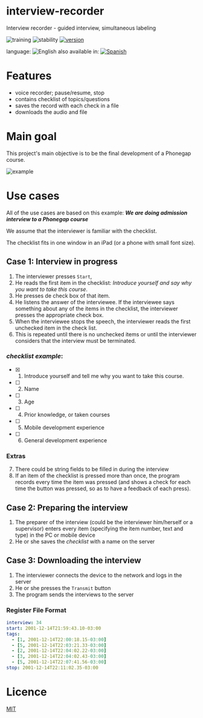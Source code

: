 # interview-recorder

Interview recorder - guided interview, simultaneous labeling

<!--multilang v0 en:README.md es:LEEME.md-->

![training](https://img.shields.io/badge/intended-training-blue.svg)
![stability](https://img.shields.io/badge/stability-designing-red.svg)
[![version](https://img.shields.io/npm/v/interview-recorder.svg)](https://npmjs.org/package/interview-recorder)

<!--multilang buttons-->

language: ![English](https://raw.githubusercontent.com/codenautas/multilang/master/img/lang-en.png)
also available in:
[![Spanish](https://raw.githubusercontent.com/codenautas/multilang/master/img/lang-es.png)](LEEME.md)

<!--lang:es--]

Grabador de entrevistas

[!--lang:en-->

# Features
 * voice recorder; pause/resume, stop 
 * contains checklist of topics/questions
 * saves the record with each check in a file
 * downloads the audio and file

<!--lang:es--]

# Características
 * graba audio; puede pausar la grabación y reanuadar las veces que sea necesario
 * entrevista guiada por un *check list* de temas o preguntas
 * registra el momento en que se hace cada check durante la grabación
 * descarga tanto el audio como el archivo que contiene los registros de los tags
 
[!--lang:en-->

# Main goal

This project's main objective is to be the final development of a Phonegap course.

<!--lang:es--]

# Objetivo principal

Este proyecto tiene como objetivo principal ser el trabajo práctico final integrador de un curso de Phonegap. 
Las características, definiciones funcionales y decisiones de diseño en general estarán supeditadas a ese objetivo.

[!--lang:*-->

![example](https://raw.githubusercontent.com/codenautas/interview-recorder/master/doc/screen-record.png)

<!--lang:en-->

# Use cases

All of the use cases are based on this example: 
***We are doing admission interview to a Phonegap course***

We assume that the interviewer is familiar with the checklist. 

The checklist fits in one window in an iPad (or a phone with small font size). 

<!--lang:es--]

# Casos de uso

Para facilitar se usará como ejemplo una entrevista de admisión a un curso de Phonegap.

El entrevistador conoce la lista de temas/preguntas del check list. 

El check list cabe en una pantalla de iPad o en un celular con letra muy pequeña

[!--lang:en-->

## Case 1: Interview in progress
1. The interviewer presses `Start`,
2. He reads the first item in the checklist: *Introduce yourself and say why you want to take this course*.
3. He presses de check box of that item.
4. He listens the answer of the interviewee. 
If the interviewee says something about any of the items in the checklist, 
the interviewer presses the appropriate check box. 
5. When the interviewee stops the speech, the interviewer reads the first unchecked item in the check list.
6. This is repeated until there is no unchecked items
or until the interviewer considers that the interview must be terminated.

### *checklist example*:
- [x] 1. Introduce yourself and tell me why you want to take this course.
- [ ] 2. Name
- [ ] 3. Age
- [ ] 4. Prior knowledge, or taken courses
- [ ] 5. Mobile development experience 
- [ ] 6. General development experience

### Extras
7. There could be string fields to be filled in during the interview 
8. If an item of the checklist is pressed more than once, the program records every time the item was pressed (and shows a check for each time the button was pressed, so as to have a feedback of each press).

## Case 2: Preparing the interview
1. The preparer of the interview (could be the interviewer him/herself or a supervisor) enters every item (specifying the item number, text and type) in the PC or  mobile device
2. He or she saves the *checklist* with a name on the server

## Case 3: Downloading the interview
1. The interviewer connects the device to the network and logs in the server
2. He or she presses the `Transmit` button
3. The program sends the interviews to the server

<!--lang:es--]

## Caso 1: Desarrollo de la entrevista
1. El entrevistador presiona `Start` en la pantalla del dispositivo móvil. 
2. Lee el primer ítem del *check list*: *"Preséntese y cuénteme por qué quiere hacer el curso de Phonegap"*.
3. Presiona el tilde del ítem correspondiente en el *check list*.
4. Escucha lo que dice el entrevistado 
y, cada vez que este toca algún tema mencionado en algún ítem del *check list*,
presiona el tilde correspondiente.
5. Cuando el entrevistado deja de hablar el entrevistador lee el primer ítem que todavía no haya sido tildado
6. Esto se repite hasta que no haya ítems sin tildar 
o hasta que el entrevistador considere que ha de darse por terminada la entrevista.

### Ejemplo de *check list*:
- [x] 1. Preséntese y cuénteme por qué quiere hacer el curso de Phonegap
- [ ] 2. Nombre
- [ ] 3. Edad
- [ ] 4. Conocimientos previos, o estudios cursados
- [ ] 5. Experiencia en desarrollo móvil
- [ ] 6. Experiencia en desarrollo en general


### Adicionales
7. Puede haber algunos campos de texto que se puedan llenar durante la entrevista
8. Si un ítem del *check list* se presiona más de una vez el programa registra cada vez que fue presionado 
(y muestra un tilde por cada vez que se presione, de modo de dar *feedback* de cada presión). 

## Caso 2: Preparación de la entrevista
1. El preparador de la entrevista (que puede ser el mismo entrevistador o un supervisor) 
ingresa cada uno de los ítems (especificando número, texto y tipo de ítem) en la PC o en el dispositivo móvil
2. Graba el *check list* con un nombre en el servidor

## Caso 3: Descarga de las entrevistas
1. El entrevistador conecta el dispositivo a la red y se loguea en el servidor
2. Presiona el botón `Transmit`
3. El programa envía las entrevistas al servidor

## Caso 4: Revisar lo grabado
1. El entrevistador presiona el botón `Review`
2. El programa muestra 
  1. el botón `Play`, `Pause`, `Stop` y `Rewind 10'`
  2. la línea de tiempo que representa la grabación con un 0:00 al comenzar y un XX:XX al terminar y botones con los números de ítems señalando sobre la recta los lugares donde se presionó cada ítem
  3. Un indicador de avance/desplazamiento sobre la barra de tiempo
  4. oscurecidos los ítems que no han sido presionados 
  5. brillantes los ítems que han sido presionados (con un botón de `Go` por cada vez que se presionaron). 
  6. habilitados los tildes de todos los ítems
  7. un par de botones genéricos `Delete 1 tag`, `Delete many tags`
3. El entrevisitador presiona `Play` y empieza a escuchar (y `Pause` y de nuevo `Play` cada vez que lo necesite)
4. Cuando quiere escuchar en qué lugar tildó cierto ítem durante la entrevista presiona el botón `Go`, 
el programa posiciona el audio en ese punto y empieza a emitirlo
5. Puede cambiar de lugar la reproducción moviendo el indicador de avance/desplazamiento
6. Si quiere retroceder puede usar el botón `Review 10'` que retrocede 10 segundos y reproduce desde ahí 
(o sea no se necesita poner `Play` otra vez)
7. Si quiere puede agregar tildes presionando el *check box* correspondiente 
(y el programa agrega el botón `Go` y el botón con el número de ítem sobre la línea de tiempo)
8. Si quiere borrar un tag presiona alguno de los botones `Delete tags` y aparecen cruces rojas sobre los botones `Go` para borrarlos presionando las cruces. 
El botón `Delete tag` hace desaparecer las cruces al primer borrado, 
el botón `Delete many tags` permite borrar varios a la vez.
En ambos casos aparece un botón naranja `Stop`, presionando ese botón también desaparecen las cruces de borrado. 

[!--lang:en-->

### Register File Format

<!--lang:es--]

### Formato del archivo de registro del *check list*

[!--lang:*-->
```yaml
interview: 34
start: 2001-12-14T21:59:43.10-03:00
tags:
  - [1, 2001-12-14T22:00:18.15-03:00]
  - [5, 2001-12-14T22:03:21.33-03:00]
  - [2, 2001-12-14T22:04:02.22-03:00]
  - [3, 2001-12-14T22:04:02.43-03:00]
  - [5, 2001-12-14T22:07:41.56-03:00]
stop: 2001-12-14T22:11:02.35-03:00
```

<!--lang:en-->

# Licence

[MIT](LICENSE)

<!--lang:es--]

# Licencia

[MIT](LICENSE)

.............................

[!--lang:*-->
